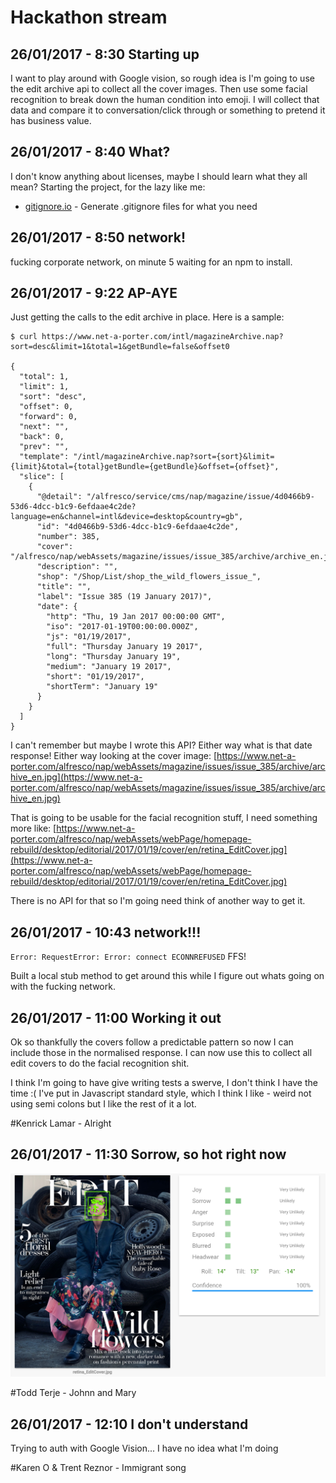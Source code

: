 # Hackathon stream

## 26/01/2017 - 8:30 Starting up

I want to play around with Google vision, so rough idea is I'm going to use the edit archive api to collect all the cover images. Then use some facial recognition to break down the human condition into emoji. I will collect that data and compare it to conversation/click through or something to pretend it has business value.

## 26/01/2017 - 8:40 What?

I don't know anything about licenses, maybe I should learn what they all mean?
Starting the project, for the lazy like me:
* [gitignore.io](http://www.gitignore.io) - Generate .gitignore files for what you need

## 26/01/2017 - 8:50 network!

fucking corporate network, on minute 5 waiting for an npm to install.

## 26/01/2017 - 9:22 AP-AYE

Just getting the calls to the edit archive in place.
Here is a sample:
```
$ curl https://www.net-a-porter.com/intl/magazineArchive.nap?sort=desc&limit=1&total=1&getBundle=false&offset0

{
  "total": 1,
  "limit": 1,
  "sort": "desc",
  "offset": 0,
  "forward": 0,
  "next": "",
  "back": 0,
  "prev": "",
  "template": "/intl/magazineArchive.nap?sort={sort}&limit={limit}&total={total}getBundle={getBundle}&offset={offset}",
  "slice": [
    {
      "@detail": "/alfresco/service/cms/nap/magazine/issue/4d0466b9-53d6-4dcc-b1c9-6efdaae4c2de?language=en&channel=intl&device=desktop&country=gb",
      "id": "4d0466b9-53d6-4dcc-b1c9-6efdaae4c2de",
      "number": 385,
      "cover": "/alfresco/nap/webAssets/magazine/issues/issue_385/archive/archive_en.jpg",
      "description": "",
      "shop": "/Shop/List/shop_the_wild_flowers_issue_",
      "title": "",
      "label": "Issue 385 (19 January 2017)",
      "date": {
        "http": "Thu, 19 Jan 2017 00:00:00 GMT",
        "iso": "2017-01-19T00:00:00.000Z",
        "js": "01/19/2017",
        "full": "Thursday January 19 2017",
        "long": "Thursday January 19",
        "medium": "January 19 2017",
        "short": "01/19/2017",
        "shortTerm": "January 19"
      }
    }
  ]
}
```

I can't remember but maybe I wrote this API? Either way what is that date response!
Either way looking at the cover image:
[https://www.net-a-porter.com/alfresco/nap/webAssets/magazine/issues/issue_385/archive/archive_en.jpg](https://www.net-a-porter.com/alfresco/nap/webAssets/magazine/issues/issue_385/archive/archive_en.jpg)

That is going to be usable for the facial recognition stuff, I need something more like:
[https://www.net-a-porter.com/alfresco/nap/webAssets/webPage/homepage-rebuild/desktop/editorial/2017/01/19/cover/en/retina_EditCover.jpg](https://www.net-a-porter.com/alfresco/nap/webAssets/webPage/homepage-rebuild/desktop/editorial/2017/01/19/cover/en/retina_EditCover.jpg)

There is no API for that so I'm going need think of another way to get it.

## 26/01/2017 - 10:43 network!!!

`Error: RequestError: Error: connect ECONNREFUSED`
FFS!

Built a local stub method to get around this while I figure out whats going on with the fucking network.

## 26/01/2017 - 11:00 Working it out

Ok so thankfully the covers follow a predictable pattern so now I can include those in the normalised response. I can now use this to collect all edit covers to do the facial recognition shit.

I think I'm going to have give writing tests a swerve, I don't think I have the time :(
I've put in Javascript standard style, which I think I like - weird not using semi colons but I like the rest of it a lot.

 #Kenrick Lamar - Alright

## 26/01/2017 - 11:30 Sorrow, so hot right now

![Sorrow, so hot right now](/hackathon-stream/img/sorrow.png)

 #Todd Terje - Johnn and Mary

## 26/01/2017 - 12:10 I don't understand

Trying to auth with Google Vision... I have no idea what I'm doing

 #Karen O & Trent Reznor - Immigrant song
